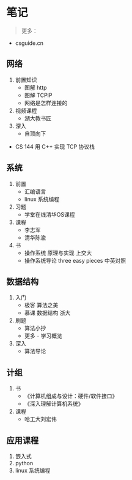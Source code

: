 # 笔记

>更多：  
* csguide.cn

## 网络
1. 前置知识
    * 图解 http
    * 图解 TCPIP
    * 网络是怎样连接的
2. 视频课程
    * 湖大教书匠
3. 深入
    * 自顶向下
* CS 144 用 C++ 实现 TCP 协议栈

## 系统
1. 前置
    * 汇编语言
    * linux 系统编程
2. 习题
    * 学堂在线清华OS课程
3. 课程
    * 李志军
    * 清华陈渝
4. 书
    * 操作系统 原理与实现 上交大
    * 操作系统导论 three easy pieces 中英对照

## 数据结构
1. 入门  
    * 极客 算法之美
    * 慕课 数据结构 浙大
2. 刷题  
    * 算法小抄
    * 更多 - 学习概览
3. 深入
    * 算法导论
    


## 计组
1. 书
    * 《计算机组成与设计：硬件/软件接口》
    * 《深入理解计算机系统》
2. 课程
    * 哈工大刘宏伟


## 应用课程
1. 嵌入式
2. python
3. linux 系统编程